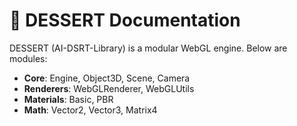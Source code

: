 # 🍨 DESSERT Documentation

DESSERT (AI-DSRT-Library) is a modular WebGL engine.
Below are modules:

- **Core**: Engine, Object3D, Scene, Camera
- **Renderers**: WebGLRenderer, WebGLUtils
- **Materials**: Basic, PBR
- **Math**: Vector2, Vector3, Matrix4
